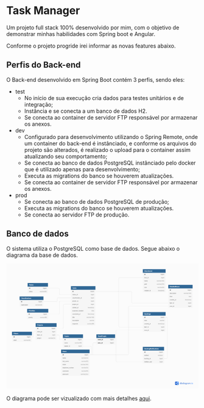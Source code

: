 # Task Manager

Um projeto full stack 100% desenvolvido por mim, com o objetivo de demonstrar minhas habilidades com Spring boot e Angular.

Conforme o projeto progride irei informar as novas features abaixo.

## Perfis do Back-end

O Back-end desenvolvido em Spring Boot contém 3 perfis, sendo eles:

- test
    - No início de sua execução cria dados para testes unitários e de integração;
    - Instância e se conecta a um banco de dados H2.
    - Se conecta ao container de servidor FTP responsável por armazenar os anexos.
- dev
    - Configurado para desenvolvimento utilizando o Spring Remote, onde um container do back-end é instânciado, e conforme os arquivos do projeto são alterados, é realizado o upload para o container assim atualizando seu comportamento;
    - Se conecta ao banco de dados PostgreSQL instânciado pelo docker que é utilizado apenas para desenvolvimento;
    - Executa as migrations do banco se houverem atualizações.
    - Se conecta ao container de servidor FTP responsável por armazenar os anexos.
- prod
    - Se conecta ao banco de dados PostgreSQL de produção;
    - Executa as migrations do banco se houverem atualizações.
    - Se conecta ao servidor FTP de produção.


## Banco de dados

O sistema utiliza o PostgreSQL como base de dados. Segue abaixo o diagrama da base de dados.

![diagram](/api/docs/DatabaseDiagram.png)

O diagrama pode ser vizualizado com mais detalhes [aqui](https://dbdiagram.io/d/62362e4ebed6183873c38a3f).
